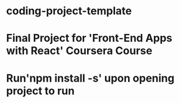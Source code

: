 # coding-project-template
# Final Project for 'Front-End Apps with React' Coursera Course

# Run'npm install  -s' upon opening project to run